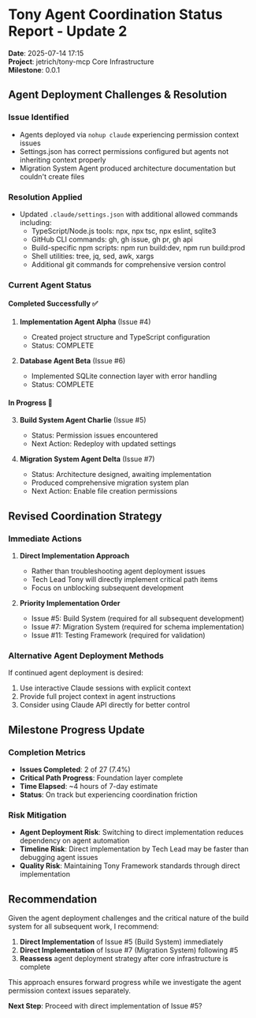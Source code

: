 # Tony Agent Coordination Status Report - Update 2
**Date**: 2025-07-14 17:15  
**Project**: jetrich/tony-mcp Core Infrastructure  
**Milestone**: 0.0.1  

## Agent Deployment Challenges & Resolution

### Issue Identified
- Agents deployed via `nohup claude` experiencing permission context issues
- Settings.json has correct permissions configured but agents not inheriting context properly
- Migration System Agent produced architecture documentation but couldn't create files

### Resolution Applied
- Updated `.claude/settings.json` with additional allowed commands including:
  - TypeScript/Node.js tools: npx, npx tsc, npx eslint, sqlite3
  - GitHub CLI commands: gh, gh issue, gh pr, gh api
  - Build-specific npm scripts: npm run build:dev, npm run build:prod
  - Shell utilities: tree, jq, sed, awk, xargs
  - Additional git commands for comprehensive version control

### Current Agent Status

#### Completed Successfully ✅
1. **Implementation Agent Alpha** (Issue #4)
   - Created project structure and TypeScript configuration
   - Status: COMPLETE

2. **Database Agent Beta** (Issue #6)  
   - Implemented SQLite connection layer with error handling
   - Status: COMPLETE

#### In Progress 🔄
3. **Build System Agent Charlie** (Issue #5)
   - Status: Permission issues encountered
   - Next Action: Redeploy with updated settings

4. **Migration System Agent Delta** (Issue #7)
   - Status: Architecture designed, awaiting implementation
   - Produced comprehensive migration system plan
   - Next Action: Enable file creation permissions

## Revised Coordination Strategy

### Immediate Actions
1. **Direct Implementation Approach**
   - Rather than troubleshooting agent deployment issues
   - Tech Lead Tony will directly implement critical path items
   - Focus on unblocking subsequent development

2. **Priority Implementation Order**
   - Issue #5: Build System (required for all subsequent development)
   - Issue #7: Migration System (required for schema implementation)
   - Issue #11: Testing Framework (required for validation)

### Alternative Agent Deployment Methods
If continued agent deployment is desired:
1. Use interactive Claude sessions with explicit context
2. Provide full project context in agent instructions
3. Consider using Claude API directly for better control

## Milestone Progress Update

### Completion Metrics
- **Issues Completed**: 2 of 27 (7.4%)
- **Critical Path Progress**: Foundation layer complete
- **Time Elapsed**: ~4 hours of 7-day estimate
- **Status**: On track but experiencing coordination friction

### Risk Mitigation
- **Agent Deployment Risk**: Switching to direct implementation reduces dependency on agent automation
- **Timeline Risk**: Direct implementation by Tech Lead may be faster than debugging agent issues
- **Quality Risk**: Maintaining Tony Framework standards through direct implementation

## Recommendation

Given the agent deployment challenges and the critical nature of the build system for all subsequent work, I recommend:

1. **Direct Implementation** of Issue #5 (Build System) immediately
2. **Direct Implementation** of Issue #7 (Migration System) following #5
3. **Reassess** agent deployment strategy after core infrastructure is complete

This approach ensures forward progress while we investigate the agent permission context issues separately.

**Next Step**: Proceed with direct implementation of Issue #5?